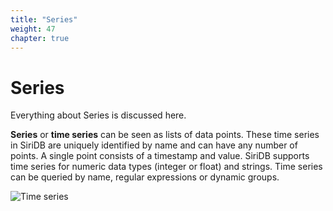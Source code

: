 ```yaml
---
title: "Series"
weight: 47
chapter: true
---
```


# Series

Everything about Series is discussed here.

**Series** or **time series** can be seen as lists of data points. These time series in SiriDB are uniquely identified by name and can have any number of points. A single point consists of a timestamp and value. SiriDB supports time series for numeric data types (integer or float) and strings. Time series can be queried by name, regular expressions or dynamic groups.

![Time series](../images/time-series.png)
